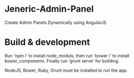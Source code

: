 # Jeneric-Admin-Panel
Create Admin Panels Dynamically using AngularJS

# Build & development

Run 'npm i' to install node_moduls, then run 'bower i' to install bower_components.
Finally run 'grunt serve' for building.

NodeJS, Bower, Ruby, Grunt must be installed to run the app.
